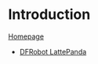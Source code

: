 # Introduction

  [Homepage](http://www.lattepanda.com/)

- [DFRobot LattePanda](http://www.dfrobot.com/index.php?route=product/product&product_id=1404)
